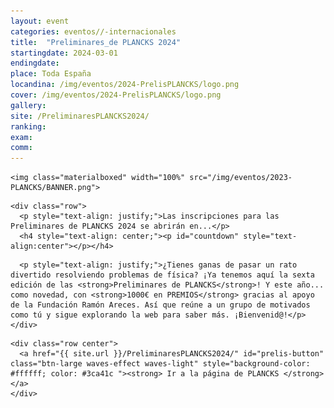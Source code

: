 ```yaml
---
layout: event
categories: eventos//-internacionales
title:  "Preliminares_de PLANCKS 2024" 
startingdate: 2024-03-01
endingdate:
place: Toda España
locandina: /img/eventos/2024-PrelisPLANCKS/logo.png
cover: /img/eventos/2024-PrelisPLANCKS/logo.png
gallery:
site: /PreliminaresPLANCKS2024/
ranking: 
exam: 
comm: 
---
```


<div class="container">
  <div class="section">

<!-- HEADER -->
    <img class="materialboxed" width="100%" src="/img/eventos/2023-PLANCKS/BANNER.png">
    
<!-- COUNTDOWN -->
    <div class="row">  
      <p style="text-align: justify;">Las inscripciones para las Preliminares de PLANCKS 2024 se abrirán en...</p>
      <h4 style="text-align: center;"><p id="countdown" style="text-align:center"></p></h4>
      
<!-- INTRO -->
      <p style="text-align: justify;">¿Tienes ganas de pasar un rato divertido resolviendo problemas de física? ¡Ya tenemos aquí la sexta edición de las <strong>Preliminares de PLANCKS</strong>! Y este año... como novedad, con <strong>1000€ en PREMIOS</strong> gracias al apoyo de la Fundación Ramón Areces. Así que reúne a un grupo de motivados como tú y sigue explorando la web para saber más. ¡Bienvenid@!</p>
    </div>
      
<!-- BUTTONS -->
    <div class="row center">
      <a href="{{ site.url }}/PreliminaresPLANCKS2024/" id="prelis-button" class="btn-large waves-effect waves-light" style="background-color: #ffffff; color: #3ca41c "><strong> Ir a la página de PLANCKS </strong></a>
    </div>
  </div>
</div>      


<!-- TIMER SCRIPT -->
<script>
  // Set the date we're counting down to
  var countDownDate = new Date("Feb 15, 2024 12:30:00").getTime();

  // Update the count down every 1 second
  var x = setInterval(function() {

    // Get today's date and time
    var now = new Date().getTime();

    // Find the distance between now and the count down date
    var distance = countDownDate - now;

    // Time calculations for days, hours, minutes and seconds
    var days = Math.floor(distance / (1000 * 60 * 60 * 24));
    var hours = Math.floor((distance % (1000 * 60 * 60 * 24)) / (1000 * 60 * 60));
    var minutes = Math.floor((distance % (1000 * 60 * 60)) / (1000 * 60));
    var seconds = Math.floor((distance % (1000 * 60)) / 1000);

    // Output the result in an element with id="countdown"
    document.getElementById("countdown").innerHTML = days + "d " + hours + "h "
    + minutes + "m " + seconds + "s ";

    // If the count down is over, write some text
    if (distance < 0) {
      clearInterval(x);
      document.getElementById("countdown").innerHTML = "INSCRIPCIONES CERRADAS";
    }
  }, 1000);
</script>
